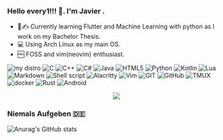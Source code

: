 ### Hello every1!!! :wave:. I'm Javier . 
  - :school::writing_hand: Currently learning Flutter and Machine Learning with python as I work on my Bachelor Thesis.
  - :computer: Using Arch Linux as my main OS.
  - :free: FOSS and vim(neovim) enthusiast.

![my distro](https://img.shields.io/badge/Arch_Linux-1793D1?style=for-the-badge&logo=arch-linux&logoColor=white)
![C](https://img.shields.io/badge/C-00599C?style=for-the-badge&logo=c&logoColor=white)
![C++](https://img.shields.io/badge/C%2B%2B-00599C?style=for-the-badge&logo=c%2B%2B&logoColor=white)
![C#](https://img.shields.io/badge/C#-00ADD8?style=for-the-badge&logo=go&logoColor=white)
![Java](https://img.shields.io/badge/Java-ED8B00?style=for-the-badge&logo=java&logoColor=white)
![HTML5](https://img.shields.io/badge/HTML5-E34F26?style=for-the-badge&logo=html5&logoColor=white)
![Python](https://img.shields.io/badge/Python-14354C?style=for-the-badge&logo=python&logoColor=white)
![Kotlin](https://img.shields.io/badge/Kotlin-0095D5?&style=for-the-badge&logo=kotlin&logoColor=white)
![Lua](https://img.shields.io/badge/Lua-2C2D72?style=for-the-badge&logo=lua&logoColor=white)
![Markdown](https://img.shields.io/badge/Markdown-000000?style=for-the-badge&logo=markdown&logoColor=white)
![Shell script](https://img.shields.io/badge/Shell_Script-121011?style=for-the-badge&logo=gnu-bash&logoColor=white)
![Alacritty](https://img.shields.io/badge/alacritty-F46D01?style=for-the-badge&logo=alacritty&logoColor=white)
![Vim](https://img.shields.io/badge/NeoVim-E34F8?style=for-the-badge&logo=neovim&logoColor=white)
![GIT](https://img.shields.io/badge/GIT-E44C30?style=for-the-badge&logo=git&logoColor=white "My main version control system")
![GitHub](https://img.shields.io/badge/GitHub-002?style=for-the-badge&logo=github&logoColor=white)
![TMUX](https://img.shields.io/badge/tmux-1BB91F?style=for-the-badge&logo=tmux&logoColor=white)
![docker](https://img.shields.io/badge/docker-011111?style=for-the-badge&logo=intellij&logoColor=white)
![Rust](https://img.shields.io/badge/Rust-D0021B?style=for-the-badge&logo=rust&logoColor=white)
![Android](https://img.shields.io/badge/Android-00ff0?style=for-the-badge&logo=android&logoColor=white)

<p align="center">
    <a href="https://skillicons.dev">
        <img src="https://skillicons.dev/icons?i=git,docker,python,c,cpp,cs,dart,flutter,bash,linux,neovim" />
    </a>
</p>

### Niemals Aufgeben :de:

![Anurag's GitHub stats](https://github-readme-stats.vercel.app/api?username=dmguezjaviersnet&show_icons=true&theme=darcula)
